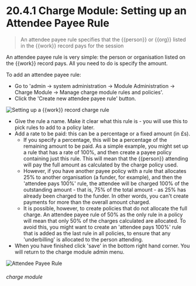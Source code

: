 # 20.4.1 Charge Module: Setting up an Attendee Payee Rule

> An attendee payee rule specifies that the {{person}} or {{org}} listed in the {{work}} record pays for the session

An attendee payee rule is very simple: the person or organisation listed on the {{work}} record pays. All you need to do is specify the amount.

To add an attendee payee rule:

- Go to 'admin -> system administration -> Module Administration -> Charge Module -> Manage charge module rules and policies'. 
- Click the 'Create new attendee payee rule' button. 

![Setting up a {{work}} record charge rule](20.4.1a.png)

- Give the rule a name. Make it clear what this rule is - you will use this to pick rules to add to a policy later.
- Add a rate to be paid: this can be a percentage or a fixed amount (in £s). 
   - If you specify a percentage, this will be a percentage of the remaining amount to be paid. As a simple example, you might set up a rule that has a rate of 100%, and then create a payee policy containing just this rule. This will mean that the {{person}} attending will pay the full amount as calculated by the charge policy used. 
   - However, if you have another payee policy with a rule that allocates 25% to another organisation (a funder, for example), and then the 'attendee pays 100%' rule, the attendee will be charged 100% of the outstanding amount - that is, 75% of the total amount - as 25% has already been charged to the funder. In other words, you can't create payments for more than the overall amount charged. 
   - It is possible, however, to create policies that do not allocate the full charge. An attendee payee rule of 50% as the only rule in a policy will mean that only 50% of the charges calculated are allocated. To avoid this, you might want to create an 'attendee pays 100%' rule that is added as the last rule in all policies, to ensure that any 'underbilling' is allocated to the person attending. 
- When you have finished click 'save' in the bottom right hand corner. You will return to the charge module admin menu. 

![Attendee Payee Rule](20.4.1b.png)


###### charge module

